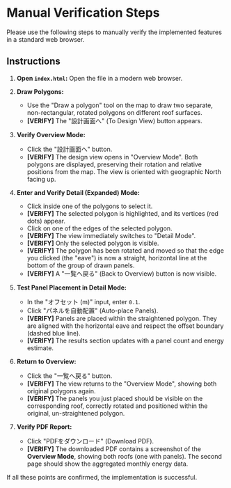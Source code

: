 # Manual Verification Steps

Please use the following steps to manually verify the implemented features in a standard web browser.

## Instructions

1.  **Open `index.html`:** Open the file in a modern web browser.

2.  **Draw Polygons:**
    *   Use the "Draw a polygon" tool on the map to draw two separate, non-rectangular, rotated polygons on different roof surfaces.
    *   **[VERIFY]** The "設計画面へ" (To Design View) button appears.

3.  **Verify Overview Mode:**
    *   Click the "設計画面へ" button.
    *   **[VERIFY]** The design view opens in "Overview Mode". Both polygons are displayed, preserving their rotation and relative positions from the map. The view is oriented with geographic North facing up.

4.  **Enter and Verify Detail (Expanded) Mode:**
    *   Click inside one of the polygons to select it.
    *   **[VERIFY]** The selected polygon is highlighted, and its vertices (red dots) appear.
    *   Click on one of the edges of the selected polygon.
    *   **[VERIFY]** The view immediately switches to "Detail Mode".
    *   **[VERIFY]** Only the selected polygon is visible.
    *   **[VERIFY]** The polygon has been rotated and moved so that the edge you clicked (the "eave") is now a straight, horizontal line at the bottom of the group of drawn panels.
    *   **[VERIFY]** A "一覧へ戻る" (Back to Overview) button is now visible.

5.  **Test Panel Placement in Detail Mode:**
    *   In the "オフセット (m)" input, enter `0.1`.
    *   Click "パネルを自動配置" (Auto-place Panels).
    *   **[VERIFY]** Panels are placed within the straightened polygon. They are aligned with the horizontal eave and respect the offset boundary (dashed blue line).
    *   **[VERIFY]** The results section updates with a panel count and energy estimate.

6.  **Return to Overview:**
    *   Click the "一覧へ戻る" button.
    *   **[VERIFY]** The view returns to the "Overview Mode", showing both original polygons again.
    *   **[VERIFY]** The panels you just placed should be visible on the corresponding roof, correctly rotated and positioned within the original, un-straightened polygon.

7.  **Verify PDF Report:**
    *   Click "PDFをダウンロード" (Download PDF).
    *   **[VERIFY]** The downloaded PDF contains a screenshot of the **Overview Mode**, showing both roofs (one with panels). The second page should show the aggregated monthly energy data.

If all these points are confirmed, the implementation is successful.